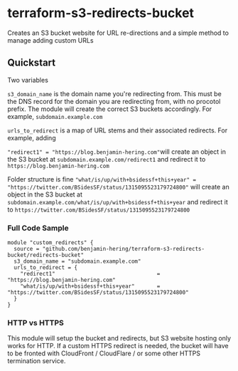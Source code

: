 # terraform-s3-redirects-bucket
Creates an S3 bucket website for URL re-directions and a simple method to manage adding custom URLs


## Quickstart

Two variables

`s3_domain_name` is the domain name you're redirecting from. This must be the DNS record for the domain you are redirecting from, with no procotol prefix. The module will create the correct S3 buckets accordingly. For example, `subdomain.example.com`

`urls_to_redirect` is a map of URL stems and their associated redirects. For example, adding

`"redirect1" = "https://blog.benjamin-hering.com"`will create an object in the S3 bucket at `subdomain.example.com/redirect1` and redirect it to `https://blog.benjamin-hering.com`

Folder structure is fine `"what/is/up/with+bsidessf+this+year" = "https://twitter.com/BSidesSF/status/1315095523179724800"` will create an object in the S3 bucket at `subdomain.example.com/what/is/up/with+bsidessf+this+year` and redirect it to `https://twitter.com/BSidesSF/status/1315095523179724800`

### Full Code Sample

```
module "custom_redirects" {
  source = "github.com/benjamin-hering/terraform-s3-redirects-bucket/redirects-bucket"
  s3_domain_name = "subdomain.example.com"
  urls_to_redirect = {
    "redirect1"                                = "https://blog.benjamin-hering.com"
    "what/is/up/with+bsidessf+this+year"       = "https://twitter.com/BSidesSF/status/1315095523179724800"
  }
}
```

### HTTP vs HTTPS
This module will setup the bucket and redirects, but S3 website hosting only works for HTTP. If a custom HTTPS redirect is needed, the bucket will have to be fronted with CloudFront / CloudFlare / or some other HTTPS termination service.
